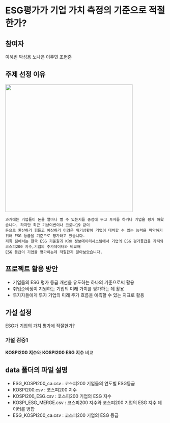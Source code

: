 # ESG평가가 기업 가치 측정의 기준으로 적절한가?

## 참여자
이혜빈 박성용 노나은 이주민 조현준

## 주제 선정 이유
<img src="https://user-images.githubusercontent.com/115917627/215085827-099c5fe3-cf75-4bb8-8994-3704188a7ac0.png" weight="1000" height="400">

```
과거에는 기업들이 돈을 얼마나 벌 수 있는지를 중점에 두고 투자를 하거나 기업을 평가 해왔습니다. 하지만 최근 기상이변이나 코로나19 같이 
돈으로 환산하기 힘들고 예상하기 어려운 위기상황에 기업이 대처할 수 있는 능력을 파악하기 위해 ESG 등급을 기준으로 평가하고 있습니다.
저희 팀에서는 한국 ESG 기준원과 KRX 정보데이터시스템에서 기업의 ESG 평가등급을 가져와 코스피200 지수,기업의 주가데이터와 비교해
ESG 등급이 기업을 평가하는데 적절한지 알아보았습니다.
```
## 프로젝트 활용 방안
- 기업들의 ESG 평가 등급 개선을 유도하는 하나의 기준으로써 활용
- 취업준비생이 지원하는 기업의 미래 가치를 평가하는 데 활용
- 투자자들에게 투자 기업의 미래 주가 흐름을 예측할 수 있는 지표로 활용

## 가설 설정
ESG가 기업의 가치 평가에 적절한가?

### 가설 검증1
**KOSPI200 지수**와 **KOSPI200 ESG 지수** 비교

## data 폴더의 파일 설명
- ESG_KOSPI200_ca.csv : 코스피200 기업들의 연도별 ESG등급
- KOSPI200.csv : 코스피200 지수
- KOSPI200_ESG.csv : 코스피200 기업의 ESG 지수
- KOSPI_ESG_MERGE.csv : 코스피200 지수와 코스피200 기업의 ESG 지수 데이터를 병합
- ESG_KOSPI200_ca.csv : 코스피200 기업의 ESG 등급

